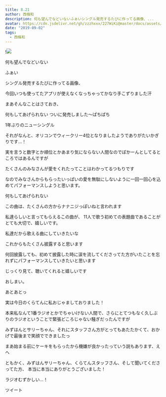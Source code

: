 ```yaml
---
title: 8.21
author: 西條和
description: 何も望んでなどいないふぁいシングル発売するたびに作ってる画像、...
avatar: https://cdn.jsdelivr.net/gh/zzzhxxx/227WiKi@master/docs/assets/photo/avatar/nagomi.jpg
date: "2019-09-02"
tags:
  - 西條和
---
```


!![](https://cdn.jsdelivr.net/gh/zzzhxxx/227WiKi-image@master/blog-image/nagomi-2019-09-02_1.jpg)






























何も望んでなどいない









































ふぁい













シングル発売するたびに作ってる画像、












今回いつも使ってたアプリが使えなくなっちゃってかなり手こずりました汗























まあそんなことはさておき、

何もしてあげられない
ついに発売しました〜ぱちぱち









1年ぶりのニューシングル






それがなんと、オリコンでウィークリー4位となりましたようでありがたいかぎりです…！



















実を言うと数字とか順位とかあまり気にならない人間なのでぽかーんとしてるところではあるんですが





たくさんのみなさんが愛をくれたってことはわかってるつもりです
















なのでみなさんからもらったいっぱいの愛を無駄にしないように一回一回心を込めてパフォーマンスしようと思います。















何もしてあげられない











この曲は、たくさんの方からナナニジっぽいねと言われます













私達らしいと言ってもらえるこの曲が、
11人で歌う初めての表題曲であることがとても大切で、嬉しいです。













私達だから歌える曲にしていきたいな















これからもたくさん披露すると思います














何回披露しても、初めて披露した時に涙を流してくださってた方がいたことを忘れずにパフォーマンスしていきたいと思います











じっくり見て、聴いてくれると嬉しいです




















おしまい。











あとあとっ









実は今日のくらてんに私おじゃましておりました！












本来私なんて1番ラジオとかでちゃいけない人間で、さらにとてつもなく久しぶりのラジオということで緊張どころじゃない騒ぎだったんですが









みずはんとサリーちゃん、それにスタッフさん方がとってもあたたかくて、おかげで最後まで笑顔でできましたっ












まあ始まる前にケーキをもらったから機嫌が良かったっていう説もあります、えへ











ともかく、みずはんサリーちゃん、くらてんスタッフさん、そして聞いてくださってた方、
本当に本当にありがとうございました！













ラジオむずかしい…！


ツイート



